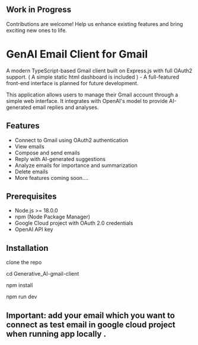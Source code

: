 ## Work in Progress

Contributions are welcome! Help us enhance existing features and bring exciting new ones to life.

# GenAI Email Client for Gmail

A modern TypeScript-based Gmail client built on Express.js with full OAuth2 support. ( A simple static html dashboard is included ) - A full-featured front-end interface is planned for future development.

This application allows users to manage their Gmail account through a simple web interface. It integrates with OpenAI's model to provide AI-generated email replies and analyses.

## Features

- Connect to Gmail using OAuth2 authentication
- View emails
- Compose and send emails
- Reply with AI-generated suggestions
- Analyze emails for importance and summarization
- Delete emails
- More features coming soon....

## Prerequisites

- Node.js >= 18.0.0
- npm (Node Package Manager)
- Google Cloud project with OAuth 2.0 credentials
- OpenAI API key

## Installation

clone the repo

cd Generative_AI-gmail-client

npm install

npm run dev

## Important: add your email which you want to connect as test email in google cloud project when running app locally .
